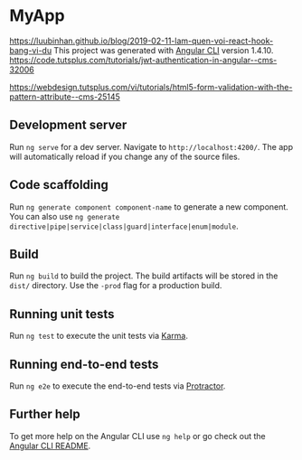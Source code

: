 # MyApp
https://luubinhan.github.io/blog/2019-02-11-lam-quen-voi-react-hook-bang-vi-du
This project was generated with [Angular CLI](https://github.com/angular/angular-cli) version 1.4.10.
https://code.tutsplus.com/tutorials/jwt-authentication-in-angular--cms-32006

https://webdesign.tutsplus.com/vi/tutorials/html5-form-validation-with-the-pattern-attribute--cms-25145
## Development server

Run `ng serve` for a dev server. Navigate to `http://localhost:4200/`. The app will automatically reload if you change any of the source files.

## Code scaffolding

Run `ng generate component component-name` to generate a new component. You can also use `ng generate directive|pipe|service|class|guard|interface|enum|module`.

## Build

Run `ng build` to build the project. The build artifacts will be stored in the `dist/` directory. Use the `-prod` flag for a production build.

## Running unit tests

Run `ng test` to execute the unit tests via [Karma](https://karma-runner.github.io).

## Running end-to-end tests

Run `ng e2e` to execute the end-to-end tests via [Protractor](http://www.protractortest.org/).

## Further help

To get more help on the Angular CLI use `ng help` or go check out the [Angular CLI README](https://github.com/angular/angular-cli/blob/master/README.md).
